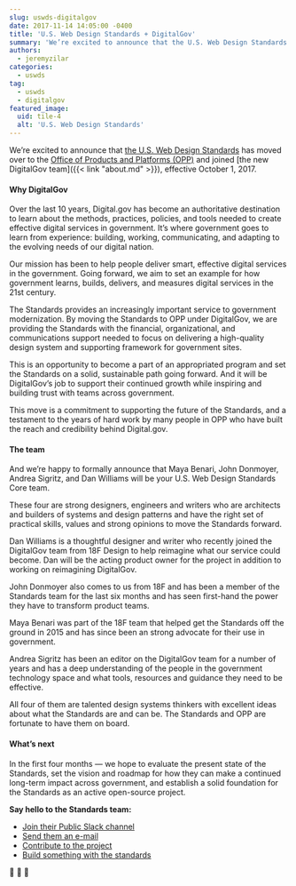 ```yaml
---
slug: uswds-digitalgov
date: 2017-11-14 14:05:00 -0400
title: 'U.S. Web Design Standards + DigitalGov'
summary: 'We’re excited to announce that the U.S. Web Design Standards team has moved over to OPP and joined the DigitalGov team.'
authors:
  - jeremyzilar
categories:
  - uswds
tag:
  - uswds
  - digitalgov
featured_image:
  uid: tile-4
  alt: 'U.S. Web Design Standards'
---
```


We’re excited to announce that [the U.S. Web Design Standards][18a73fb9] has moved over to the [Office of Products and Platforms (OPP)][3f7dfc99] and joined [the new DigitalGov team]({{< link "about.md" >}}), effective October 1, 2017.

  [18a73fb9]: https://standards.usa.gov/ "The U.S. Web Design Standards"
  [3f7dfc99]: https://www.gsa.gov/about-us/organization/federal-acquisition-service/technology-transformation-services/office-of-products-and-programs "Office of Products and Platforms (OPP)"


#### Why DigitalGov
Over the last 10 years, Digital.gov has become an authoritative destination to learn about the methods, practices, policies, and tools needed to create effective digital services in government. It’s where government goes to learn from experience: building, working, communicating, and adapting to the evolving needs of our digital nation.

Our mission has been to help people deliver smart, effective digital services in the government. Going forward, we aim to set an example for how government learns, builds, delivers, and measures digital services in the 21st century.

The Standards provides an increasingly important service to government modernization. By moving the Standards to OPP under DigitalGov, we are providing the Standards with the financial, organizational, and communications support needed to focus on delivering a high-quality design system and supporting framework for government sites.

This is an opportunity to become a part of an appropriated program and set the Standards on a solid, sustainable path going forward. And it will be DigitalGov’s job to support their continued growth while inspiring and building trust with teams across government.

This move is a commitment to supporting the future of the Standards, and a testament to the years of hard work by many people in OPP who have built the reach and credibility behind Digital.gov.

#### The team
And we’re happy to formally announce that Maya Benari, John Donmoyer, Andrea Sigritz, and Dan Williams will be your U.S. Web Design Standards Core team.

These four are strong designers, engineers and writers who are architects and builders of systems and design patterns and have the right set of practical skills, values and strong opinions to move the Standards forward.

Dan Williams is a thoughtful designer and writer who recently joined the DigitalGov team from 18F Design to help reimagine what our service could become. Dan will be the acting product owner for the project in addition to working on reimagining DigitalGov.

John Donmoyer also comes to us from 18F and has been a member of the Standards team for the last six months and has seen first-hand the power they have to transform product teams.

Maya Benari was part of the 18F team that helped get the Standards off the ground in 2015 and has since been an strong advocate for their use in government.

Andrea Sigritz has been an editor on the DigitalGov team for a number of years and has a deep understanding of the people in the government technology space and what tools, resources and guidance they need to be effective.

All four of them are talented design systems thinkers with excellent ideas about what the Standards are and can be. The Standards and OPP are fortunate to have them on board.

#### What’s next
In the first four months — we hope to evaluate the present state of the Standards, set the vision and roadmap for how they can make a continued long-term impact across government, and establish a solid foundation for the Standards as an active open-source project.

**Say hello to the Standards team:**
- [Join their Public Slack channel](https://chat.18f.gov/)
- [Send them an e-mail](mailto:uswebdesignstandards@gsa.gov)
- [Contribute to the project](https://github.com/18F/web-design-standards/issues)
- [Build something with the standards](https://standards.usa.gov/)

:clap: :clap: :clap:

